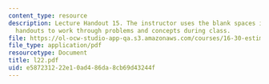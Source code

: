 ```yaml
---
content_type: resource
description: Lecture Handout 15. The instructor uses the blank spaces in these lecture
  handouts to work through problems and concepts during class.
file: https://ol-ocw-studio-app-qa.s3.amazonaws.com/courses/16-30-estimation-and-control-of-aerospace-systems-spring-2004/e587231222e10ad486da8cb69d43244f_l22.pdf
file_type: application/pdf
resourcetype: Document
title: l22.pdf
uid: e5872312-22e1-0ad4-86da-8cb69d43244f
---
```

